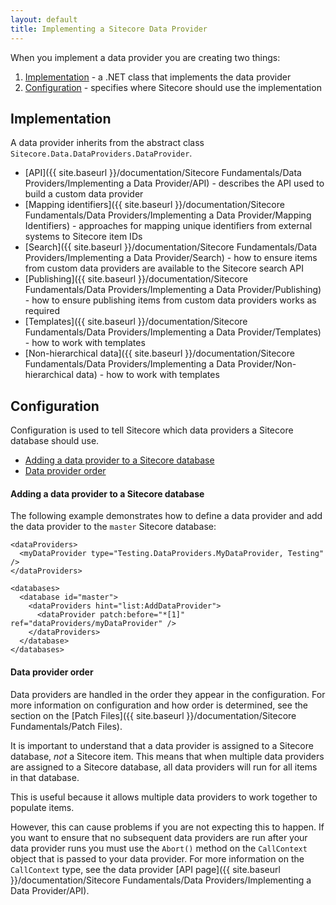 ```yaml
---
layout: default
title: Implementing a Sitecore Data Provider
---
```

When you implement a data provider you are creating two things:
 
1. [Implementation](#implementation) - a .NET class that implements the data provider
2. [Configuration](#configuration) - specifies where Sitecore should use the implementation

## <a name="implementation">Implementation</a>

A data provider inherits from the abstract class `Sitecore.Data.DataProviders.DataProvider`.

* [API]({{ site.baseurl }}/documentation/Sitecore Fundamentals/Data Providers/Implementing a Data Provider/API) - describes the API used to build a custom data provider
* [Mapping identifiers]({{ site.baseurl }}/documentation/Sitecore Fundamentals/Data Providers/Implementing a Data Provider/Mapping Identifiers) - approaches for mapping unique identifiers from external systems to Sitecore item IDs
* [Search]({{ site.baseurl }}/documentation/Sitecore Fundamentals/Data Providers/Implementing a Data Provider/Search) - how to ensure items from custom data providers are available to the Sitecore search API 
* [Publishing]({{ site.baseurl }}/documentation/Sitecore Fundamentals/Data Providers/Implementing a Data Provider/Publishing) - how to ensure publishing items from custom data providers works as required
* [Templates]({{ site.baseurl }}/documentation/Sitecore Fundamentals/Data Providers/Implementing a Data Provider/Templates) - how to work with templates
* [Non-hierarchical data]({{ site.baseurl }}/documentation/Sitecore Fundamentals/Data Providers/Implementing a Data Provider/Non-hierarchical data) - how to work with templates

## <a name="configuration">Configuration</a>

Configuration is used to tell Sitecore which data providers a Sitecore database should use.

* [Adding a data provider to a Sitecore database](#add_data_provider)
* [Data provider order](#data_provider_order)

#### <a name="add_data_provider">Adding a data provider to a Sitecore database</a>

The following example demonstrates how to define a data provider and add the data provider to the `master` Sitecore database:

	<dataProviders>
	  <myDataProvider type="Testing.DataProviders.MyDataProvider, Testing" />
	</dataProviders>
	
	<databases>
	  <database id="master">
	    <dataProviders hint="list:AddDataProvider">
	      <dataProvider patch:before="*[1]" ref="dataProviders/myDataProvider" />
	    </dataProviders>
	  </database>
	</databases>

#### <a name="data_provider_order">Data provider order</a>

Data providers are handled in the order they appear in the configuration. For more information on configuration and how order is determined, see the section on the [Patch Files]({{ site.baseurl }}/documentation/Sitecore Fundamentals/Patch Files).

It is important to understand that a data provider is assigned to a Sitecore database, *not* a Sitecore item. This means that when multiple data providers are assigned to a Sitecore database, all data providers will run for all items in that database.

This is useful because it allows multiple data providers to work together to populate items. 

However, this can cause problems if you are not expecting this to happen. If you want to ensure that no subsequent data providers are run after your data provider runs you must use the `Abort()` method on the `CallContext` object that is passed to your data provider. For more information on the `CallContext` type, see  the data provider [API page]({{ site.baseurl }}/documentation/Sitecore Fundamentals/Data Providers/Implementing a Data Provider/API).